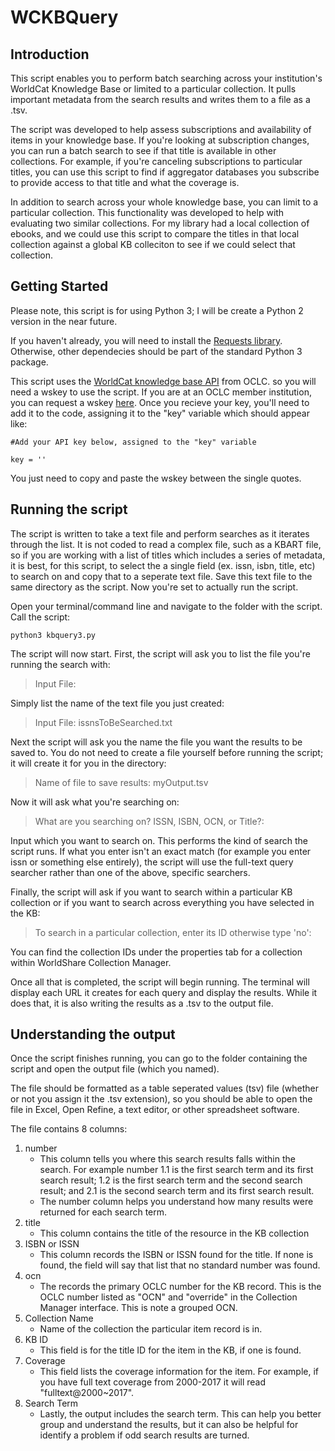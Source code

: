 # WCKBQuery
## Introduction
This script enables you to perform batch searching across your institution's WorldCat Knowledge Base or limited to a particular collection. It pulls important metadata from the search results and writes them to a file as a .tsv.

The script was developed to help assess subscriptions and availability of items in your knowledge base. If you're looking at subscription changes, you can run a batch search to see if that title is available in other collections. For example, if you're canceling subscriptions to particular titles, you can use this script to find if aggregator databases you subscribe to provide access to that title and what the coverage is.

In addition to search across your whole knowledge base, you can limit to a particular collection. This functionality was developed to help with evaluating two similar collections. For my library had a local collection of ebooks, and we could use this script to compare the titles in that local collection against a global KB colleciton to see if we could select that collection.
## Getting Started

Please note, this script is for using Python 3; I will be create a Python 2 version in the near future.

If you haven't already, you will need to install the [Requests library](http://docs.python-requests.org/en/master/). Otherwise, other dependecies should be part of the standard Python 3 package.

This script uses the [WorldCat knowledge base API](https://www.oclc.org/developer/develop/web-services/worldcat-knowledge-base-api.en.html) from OCLC. so you will need a wskey to use the script. If you are at an OCLC member institution, you can request a wskey [here](https://platform.worldcat.org/wskey/wayf). Once you recieve your key, you'll need to add it to the code, assigning it to the "key" variable which should appear like:
```
#Add your API key below, assigned to the "key" variable

key = ''
```
You just need to copy and paste the wskey between the single quotes.

## Running the script
The script is written to take a text file and perform searches as it iterates through the list. It is not coded to read a complex file, such as a KBART file, so if you are working with a list of titles which includes a series of metadata, it is best, for this script, to select the a single field (ex. issn, isbn, title, etc) to search on and copy that to a seperate text file. Save this text file to the same directory as the script. Now you're set to actually run the script.

Open your terminal/command line and navigate to the folder with the script. Call the script:
```
python3 kbquery3.py
```
The script will now start. First, the script will ask you to list the file you're running the search with:

>Input File:

Simply list the name of the text file you just created:

>Input File: issnsToBeSearched.txt

Next the script will ask you the name the file you want the results to be saved to. You do not need to create a file yourself before running the script; it will create it for you in the directory:

>Name of file to save results: myOutput.tsv

Now it will ask what you're searching on:

>What are you searching on? ISSN, ISBN, OCN, or Title?:

Input which you want to search on. This performs the kind of search the script runs. If what you enter isn't an exact match (for example you enter issn or something else entirely), the script will use the full-text query searcher rather than one of the above, specific searchers.

Finally, the script will ask if you want to search within a particular KB collection or if you want to search across everything you have selected in the KB:

>To search in a particular collection, enter its ID otherwise type 'no':

You can find the collection IDs under the properties tab for a collection within WorldShare Collection Manager.

Once all that is completed, the script will begin running. The terminal will display each URL it creates for each query and display the results. While it does that, it is also writing the results as a .tsv to the output file.

## Understanding the output
Once the script finishes running, you can go to the folder containing the script and open the output file (which you named).

The file should be formatted as a table seperated values (tsv) file (whether or not you assign it the .tsv extension), so you should be able to open the file in Excel, Open Refine, a text editor, or other spreadsheet software.

The file contains 8 columns:

1. number
   - This column tells you where this search results falls within the search. For example number 1.1 is the first search term and its first search result; 1.2 is the first search term and the second search result; and 2.1 is the second search term and its first search result.
   - The number column helps you understand how many results were returned for each search term.
2. title
   - This column contains the title of the resource in the KB collection
3. ISBN or ISSN
   - This column records the ISBN or ISSN found for the title. If none is found, the field will say that list that no standard number was found.
4. ocn
   - The records the primary OCLC number for the KB record. This is the OCLC number listed as "OCN" and "override" in the Collection Manager interface. This is note a grouped OCN.
5. Collection Name
   - Name of the collection the particular item record is in.
6. KB ID
   - This field is for the title ID for the item in the KB, if one is found.
7. Coverage
   - This field lists the coverage information for the item. For example, if you have full text coverage from 2000-2017 it will read "fulltext@2000~2017".
8. Search Term
   - Lastly, the output includes the search term. This can help you better group and understand the results, but it can also be helpful for identify a problem if odd search results are turned.
